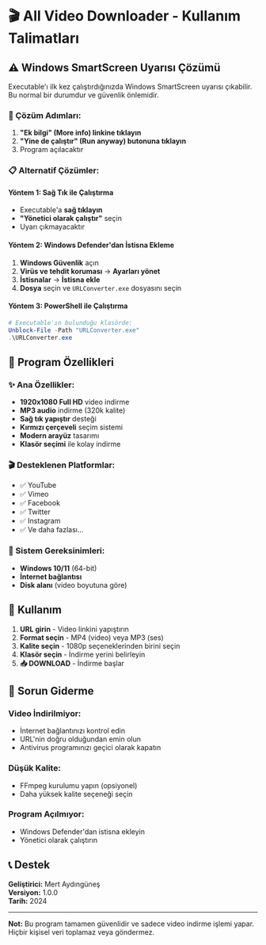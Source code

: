 # 🎬 All Video Downloader - Kullanım Talimatları

## ⚠️ Windows SmartScreen Uyarısı Çözümü

Executable'ı ilk kez çalıştırdığınızda Windows SmartScreen uyarısı çıkabilir. Bu normal bir durumdur ve güvenlik önlemidir.

### 🔧 Çözüm Adımları:

1. **"Ek bilgi" (More info) linkine tıklayın**
2. **"Yine de çalıştır" (Run anyway) butonuna tıklayın**
3. Program açılacaktır

### 📋 Alternatif Çözümler:

#### Yöntem 1: Sağ Tık ile Çalıştırma
- Executable'a **sağ tıklayın**
- **"Yönetici olarak çalıştır"** seçin
- Uyarı çıkmayacaktır

#### Yöntem 2: Windows Defender'dan İstisna Ekleme
1. **Windows Güvenlik** açın
2. **Virüs ve tehdit koruması** → **Ayarları yönet**
3. **İstisnalar** → **İstisna ekle**
4. **Dosya** seçin ve `URLConverter.exe` dosyasını seçin

#### Yöntem 3: PowerShell ile Çalıştırma
```powershell
# Executable'ın bulunduğu klasörde:
Unblock-File -Path "URLConverter.exe"
.\URLConverter.exe
```

## 🎯 Program Özellikleri

### ✨ Ana Özellikler:
- **1920x1080 Full HD** video indirme
- **MP3 audio** indirme (320k kalite)
- **Sağ tık yapıştır** desteği
- **Kırmızı çerçeveli** seçim sistemi
- **Modern arayüz** tasarımı
- **Klasör seçimi** ile kolay indirme

### 🎬 Desteklenen Platformlar:
- ✅ YouTube
- ✅ Vimeo
- ✅ Facebook
- ✅ Twitter
- ✅ Instagram
- ✅ Ve daha fazlası...

### 📁 Sistem Gereksinimleri:
- **Windows 10/11** (64-bit)
- **İnternet bağlantısı**
- **Disk alanı** (video boyutuna göre)

## 🚀 Kullanım

1. **URL girin** - Video linkini yapıştırın
2. **Format seçin** - MP4 (video) veya MP3 (ses)
3. **Kalite seçin** - 1080p seçeneklerinden birini seçin
4. **Klasör seçin** - İndirme yerini belirleyin
5. **📥 DOWNLOAD** - İndirme başlar

## 🔧 Sorun Giderme

### Video İndirilmiyor:
- İnternet bağlantınızı kontrol edin
- URL'nin doğru olduğundan emin olun
- Antivirus programınızı geçici olarak kapatın

### Düşük Kalite:
- FFmpeg kurulumu yapın (opsiyonel)
- Daha yüksek kalite seçeneği seçin

### Program Açılmıyor:
- Windows Defender'dan istisna ekleyin
- Yönetici olarak çalıştırın

## 📞 Destek

**Geliştirici:** Mert Aydıngüneş  
**Versiyon:** 1.0.0  
**Tarih:** 2024

---

**Not:** Bu program tamamen güvenlidir ve sadece video indirme işlemi yapar. Hiçbir kişisel veri toplamaz veya göndermez.
